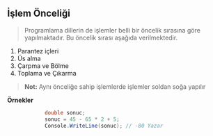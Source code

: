 ## İşlem Önceliği

> Programlama dillerin de işlemler belli bir öncelik sırasına göre yapılmaktadır.
> Bu öncelik sırası aşağıda verilmektedir.

1. Parantez içleri
2. Üs alma
3. Çarpma ve Bölme
4. Toplama ve Çıkarma

> **Not:** Aynı önceliğe sahip işlemlerde işlemler soldan soğa yapılır

**Örnekler**
```csharp
            double sonuc;
            sonuc = 45 - 65 * 2 + 5;
            Console.WriteLine(sonuc); // -80 Yazar
```
